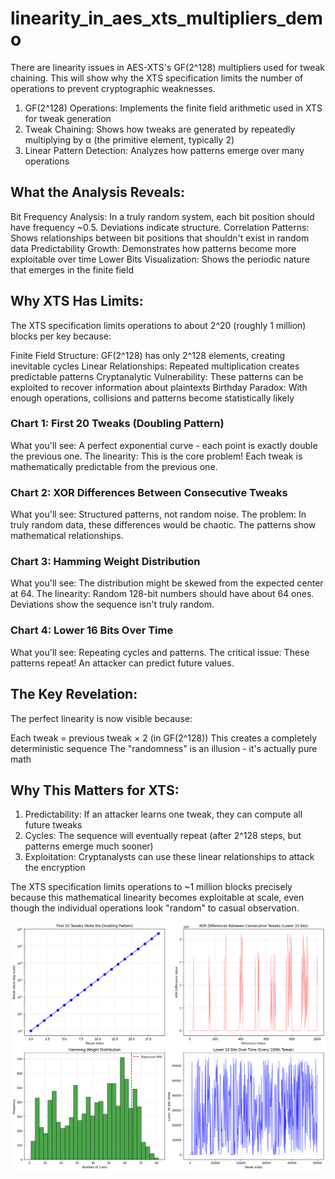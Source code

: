 # linearity_in_aes_xts_multipliers_demo

There are linearity issues in AES-XTS's GF(2^128) multipliers used for tweak chaining. This will show why the XTS specification limits the number of operations to prevent cryptographic weaknesses.

1. GF(2^128) Operations: Implements the finite field arithmetic used in XTS for tweak generation
2. Tweak Chaining: Shows how tweaks are generated by repeatedly multiplying by α (the primitive element, typically 2)
3. Linear Pattern Detection: Analyzes how patterns emerge over many operations


## What the Analysis Reveals:

Bit Frequency Analysis: In a truly random system, each bit position should have frequency ~0.5. Deviations indicate structure.
Correlation Patterns: Shows relationships between bit positions that shouldn't exist in random data
Predictability Growth: Demonstrates how patterns become more exploitable over time
Lower Bits Visualization: Shows the periodic nature that emerges in the finite field

## Why XTS Has Limits:
The XTS specification limits operations to about 2^20 (roughly 1 million) blocks per key because:

Finite Field Structure: GF(2^128) has only 2^128 elements, creating inevitable cycles
Linear Relationships: Repeated multiplication creates predictable patterns
Cryptanalytic Vulnerability: These patterns can be exploited to recover information about plaintexts
Birthday Paradox: With enough operations, collisions and patterns become statistically likely

### Chart 1: First 20 Tweaks (Doubling Pattern)
What you'll see: A perfect exponential curve - each point is exactly double the previous one.
The linearity: This is the core problem! Each tweak is mathematically predictable from the previous one.

### Chart 2: XOR Differences Between Consecutive Tweaks
What you'll see: Structured patterns, not random noise.
The problem: In truly random data, these differences would be chaotic. The patterns show mathematical relationships.

### Chart 3: Hamming Weight Distribution
What you'll see: The distribution might be skewed from the expected center at 64.
The linearity: Random 128-bit numbers should have about 64 ones. Deviations show the sequence isn't truly random.

### Chart 4: Lower 16 Bits Over Time
What you'll see: Repeating cycles and patterns.
The critical issue: These patterns repeat! An attacker can predict future values.

## The Key Revelation:
The perfect linearity is now visible because:

Each tweak = previous tweak × 2 (in GF(2^128))
This creates a completely deterministic sequence
The "randomness" is an illusion - it's actually pure math


## Why This Matters for XTS:

1. Predictability: If an attacker learns one tweak, they can compute all future tweaks
2. Cycles: The sequence will eventually repeat (after 2^128 steps, but patterns emerge much sooner)
3. Exploitation: Cryptanalysts can use these linear relationships to attack the encryption

The XTS specification limits operations to ~1 million blocks precisely because this mathematical linearity becomes exploitable at scale, even though the individual operations look "random" to casual observation.


![linearity_in_aes_xts_multipliers_demo](linearity_in_aes_xts_multipliers_demo.png)